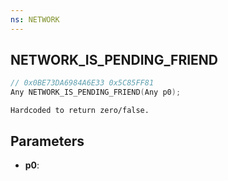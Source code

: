 ```yaml
---
ns: NETWORK
---
```

## NETWORK_IS_PENDING_FRIEND

```c
// 0x0BE73DA6984A6E33 0x5C85FF81
Any NETWORK_IS_PENDING_FRIEND(Any p0);
```

```
Hardcoded to return zero/false.
```

## Parameters
* **p0**:

